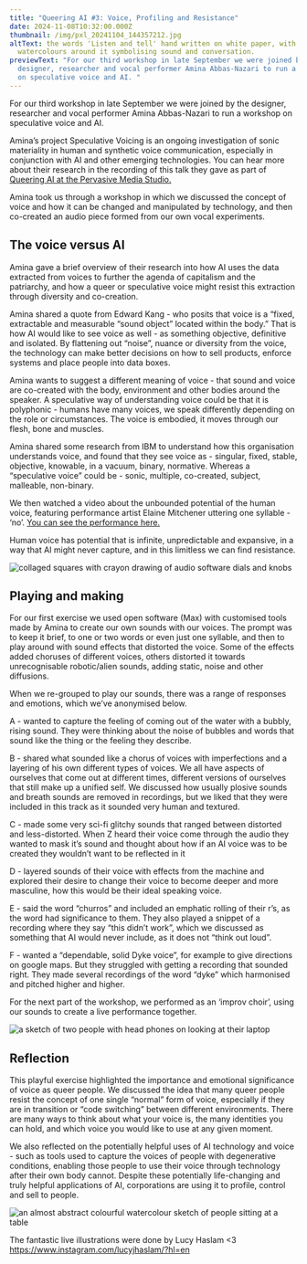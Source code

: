 ```yaml
---
title: "Queering AI #3: Voice, Profiling and Resistance"
date: 2024-11-08T10:32:00.000Z
thumbnail: /img/pxl_20241104_144357212.jpg
altText: the words 'Listen and tell' hand written on white paper, with abstract
  watercolours around it symbolising sound and conversation.
previewText: "For our third workshop in late September we were joined by the
  designer, researcher and vocal performer Amina Abbas-Nazari to run a workshop
  on speculative voice and AI. "
---
```

For our third workshop in late September we were joined by the designer, researcher and vocal performer Amina Abbas-Nazari to run a workshop on speculative voice and AI. 

Amina’s project Speculative Voicing is an ongoing investigation of sonic materiality in human and synthetic voice communication, especially in conjunction with AI and other emerging technologies. You can hear more about their research in the recording of this talk they gave as part of [Queering AI at the Pervasive Media Studio.](https://www.youtube.com/watch?v=2kR1FZO9mUM&list=PLbP2rruaw4OvyHmG5tYtqgtJ67xIJ5rOf&index=7)

Amina took us through a workshop in which we discussed the concept of voice and how it can be changed and manipulated by technology, and then co-created an audio piece formed from our own vocal experiments. 

## The voice versus AI

Amina gave a brief overview of their research into how AI uses the data extracted from voices to further the agenda of capitalism and the patriarchy, and how a queer or speculative voice might resist this extraction through diversity and co-creation.

Amina shared a quote from Edward Kang - who posits that voice is a “fixed, extractable and measurable “sound object” located within the body.” That is how AI would like to see voice as well - as something objective, definitive and isolated. By flattening out “noise”, nuance or diversity from the voice, the technology can make better decisions on how to sell products, enforce systems and place people into data boxes. 

Amina wants to suggest a different meaning of voice - that sound and voice are co-created with the body, environment and other bodies around the speaker. A speculative way of understanding voice could be that it is polyphonic - humans have many voices, we speak differently depending on the role or circumstances. The voice is embodied, it moves through our flesh, bone and muscles. 

Amina shared some research from IBM to understand how this organisation understands voice, and found that they see voice as - singular, fixed, stable, objective, knowable, in a vacuum, binary, normative. Whereas a “speculative voice” could be - sonic, multiple, co-created, subject, malleable, non-binary.

We then watched a video about the unbounded potential of the human voice, featuring performance artist Elaine Mitchener uttering one syllable - ‘no’.  [You can see the performance here.](https://fraenkelgallery.com/conversations/watch/elaine-mitchener-performs-christian-marclays-no)

Human voice has potential that is infinite, unpredictable and expansive, in a way that AI might never capture, and in this limitless we can find resistance. 

![collaged squares with crayon drawing of audio software dials and knobs](/img/pxl_20241104_144339197.jpg)

## Playing and making

For our first exercise we used open software (Max) with customised tools made by Amina to create our own sounds with our voices. The prompt was to keep it brief, to one or two words or even just one syllable, and then to play around with sound effects that distorted the voice. Some of the effects added choruses of different voices, others distorted it towards unrecognisable robotic/alien sounds, adding static, noise and other diffusions.

When we re-grouped to play our sounds, there was a range of responses and emotions, which we’ve anonymised below.

A - wanted to capture the feeling of coming out of the water with a bubbly, rising sound. They were thinking about the noise of bubbles and words that sound like the thing or the feeling they describe.

B - shared what sounded like a chorus of voices with imperfections and a layering of his own different types of voices. We all have aspects of ourselves that come out at different times, different versions of ourselves that still make up a unified self. We discussed how usually plosive sounds and breath sounds are removed in recordings, but we liked that they were included in this track as it sounded very human and textured.

C - made some very sci-fi glitchy sounds that ranged between distorted and less-distorted. When Z heard their voice come through the audio they wanted to mask it’s sound and thought about how if an AI voice was to be created they wouldn’t want to be reflected in it

D - layered sounds of their voice with effects from the machine and explored their desire to change their voice to become deeper and more masculine, how this would be their ideal speaking voice.

E - said the word “churros” and included an emphatic rolling of their r’s, as the word had significance to them. They also played a snippet of a recording where they say “this didn’t work”, which we discussed as something that AI would never include, as it does not “think out loud”.

F - wanted a “dependable, solid Dyke voice”, for example to give directions on google maps. But they struggled with getting a recording that sounded right. They made several recordings of the word “dyke” which harmonised and pitched higher and higher. 

For the next part of the workshop, we performed as an ‘improv choir’, using our sounds to create a live performance together.

![a sketch of two people with head phones on looking at their laptop](/img/pxl_20241104_144312825.jpg)

## Reflection

This playful exercise highlighted the importance and emotional significance of voice as queer people. We discussed the idea that many queer people resist the concept of one single “normal” form of voice, especially if they are in transition or “code switching” between different environments. There are many ways to think about what your voice is, the many identities you can hold, and which voice you would like to use at any given moment.

We also reflected on the potentially helpful uses of AI technology and voice - such as tools used to capture the voices of people with degenerative conditions, enabling those people to use their voice through technology after their own body cannot. Despite these potentially life-changing and truly helpful applications of AI, corporations are using it to profile, control and sell to people.

![an almost abstract colourful watercolour sketch of people sitting at a table](/img/pxl_20241104_144258049.jpg)

The fantastic live illustrations were done by Lucy Haslam <3 https://www.instagram.com/lucyjhaslam/?hl=en
